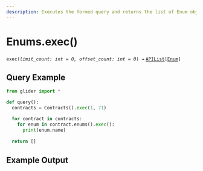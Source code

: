 ```yaml
---
description: Executes the formed query and returns the list of Enum objects.
---
```


# Enums.exec()

`exec(`_`limit_count: int = 0, offset_count: int = 0`_`) →` [`APIList`](../iterables/apilist.md)`[`[`Enum`](../enum/)`]`

## Query Example

```python
from glider import *

def query():
  contracts = Contracts().exec(1, 71)

  for contract in contracts:
    for enum in contract.enums().exec():
      print(enum.name)
  
  return []
```

## Example Output

<figure><img src="../../.gitbook/assets/Screenshot 2025-07-25 at 6.33.58 PM.png" alt=""><figcaption></figcaption></figure>

